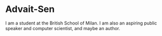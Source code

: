 # Advait-Sen 
I am a student at the British School of Milan.
I am also an aspiring public speaker and computer scientist, and maybe an author.

